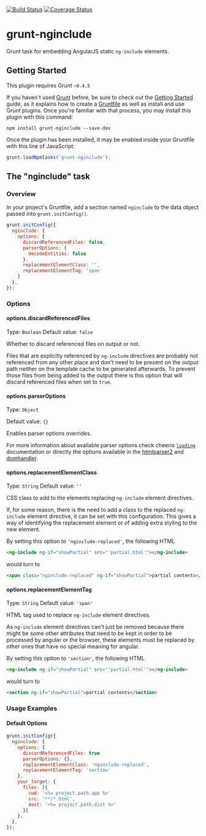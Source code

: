 [![Build Status](https://travis-ci.org/mgcrea/grunt-nginclude.svg?branch=master)](https://travis-ci.org/mgcrea/grunt-nginclude)
[![Coverage Status](https://coveralls.io/repos/github/mgcrea/grunt-nginclude/badge.svg?branch=master)](https://coveralls.io/github/mgcrea/grunt-nginclude?branch=master)
# grunt-nginclude

Grunt task for embedding AngularJS static `ng-include` elements.

## Getting Started
This plugin requires Grunt `~0.4.5`

If you haven't used [Grunt](http://gruntjs.com/) before, be sure to check out the [Getting Started](http://gruntjs.com/getting-started) guide, as it explains how to create a [Gruntfile](http://gruntjs.com/sample-gruntfile) as well as install and use Grunt plugins. Once you're familiar with that process, you may install this plugin with this command:

```shell
npm install grunt-nginclude --save-dev
```

Once the plugin has been installed, it may be enabled inside your Gruntfile with this line of JavaScript:

```js
grunt.loadNpmTasks('grunt-nginclude');
```

## The "nginclude" task

### Overview
In your project's Gruntfile, add a section named `nginclude` to the data object passed into `grunt.initConfig()`.

```js
grunt.initConfig({
  nginclude: {
    options: {
      discardReferencedFiles: false,
      parserOptions: {
        decodeEntities: false
      },
      replacementElementClass: '',
      replacementElementTag: 'span'
    }
  },
});
```

### Options

#### options.discardReferencedFiles

Type: `Boolean`
Default value: `false`

Whether to discard referenced files on output or not.

Files that are explicitly referenced by `ng-include` directives are probably
not referenced from any other place and don't need to be present on the output
path neither on the template cache to be generated afterwards. To prevent
those files from being added to the output there is this option that will
discard referenced files when set to `true`.

#### options.parserOptions

Type: `Object`

Default value: `{}`

Enables parser options overrides.

For more information about available parser options check cheerio
[`loading`](https://github.com/cheeriojs/cheerio#loading) documentation or
directly the options available in the
[htmlparser2](https://github.com/fb55/htmlparser2/wiki/Parser-options) and
[domhandler](https://github.com/fb55/DomHandler).

#### options.replacementElementClass

Type: `String`
Default value: `''`

CSS class to add to the elements replacing `ng-include` element directives.

If, for some reason, there is the need to add a class to the replaced
`ng-include` element directive, it can be set with this configuration. This
gives a way of identifying the replacement element or of adding extra
styling to the new element.

By setting this option to `'nginclude-replaced'`, the following HTML
```html
<ng-include ng-if="showPartial" src="'partial.html'"></ng-include>
```
would turn to
```html
<span class="nginclude-replaced" ng-if="showPartial">partial contents</span>
```

#### options.replacementElementTag

Type: `String`
Default value: `'span'`

HTML tag used to replace `ng-include` element directives.

As `ng-include` element directives can't just be removed because there might
be some other attributes that need to be kept in order to be processed by
angular or the browser, these elements must be replaced by other ones that
have no special meaning for angular.

By setting this option to `'section'`, the following HTML
```html
<ng-include ng-if="showPartial" src="'partial.html'"></ng-include>
```
would turn to
```html
<section ng-if="showPartial">partial contents</section>
```

### Usage Examples

#### Default Options

```js
grunt.initConfig({
  nginclude: {
    options: {
      discardReferencedFiles: true
      parserOptions: {},
      replacementElementClass: 'nginclude-replaced',
      replacementElementTag: 'section'
    },
    your_target: {
      files: [{
        cwd: '<%= project.path.app %>'
        src: '**/*.html',
        dest: '<%= project.path.dist %>'
      }]
    },
  },
});
```
